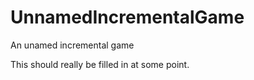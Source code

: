 # UnnamedIncrementalGame
An unamed incremental game

This should really be filled in at some point.

